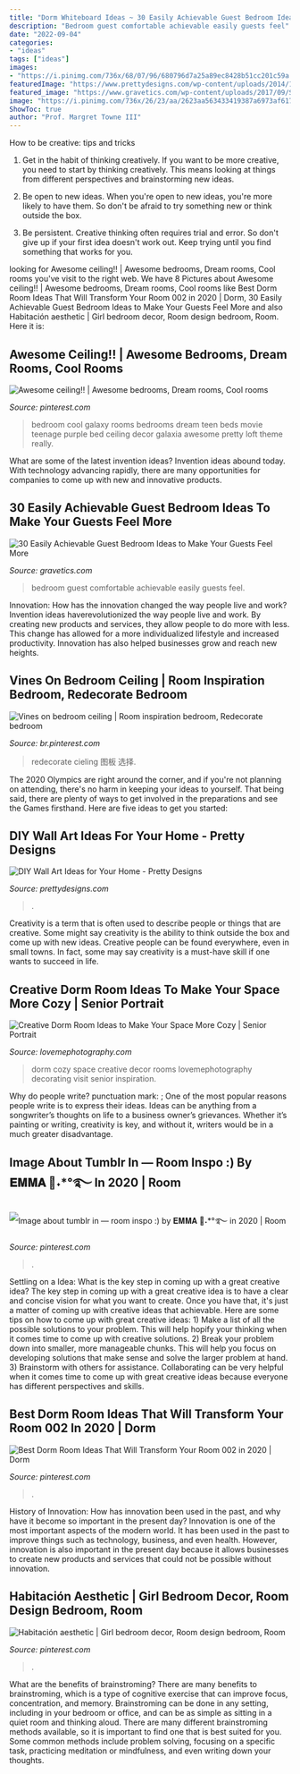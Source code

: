 ```yaml
---
title: "Dorm Whiteboard Ideas ~ 30 Easily Achievable Guest Bedroom Ideas To Make Your Guests Feel More"
description: "Bedroom guest comfortable achievable easily guests feel"
date: "2022-09-04"
categories:
- "ideas"
tags: ["ideas"]
images:
- "https://i.pinimg.com/736x/68/07/96/680796d7a25a89ec8428b51cc201c59a.jpg"
featuredImage: "https://www.prettydesigns.com/wp-content/uploads/2014/11/Birthday-Calendar.jpg"
featured_image: "https://www.gravetics.com/wp-content/uploads/2017/09/Small-Guest-Bedroom-Design.png"
image: "https://i.pinimg.com/736x/26/23/aa/2623aa563433419387a6973af617c7f9.jpg"
ShowToc: true
author: "Prof. Margret Towne III"
---
```



How to be creative: tips and tricks
1. Get in the habit of thinking creatively. If you want to be more creative, you need to start by thinking creatively. This means looking at things from different perspectives and brainstorming new ideas.
2. Be open to new ideas. When you're open to new ideas, you're more likely to have them. So don't be afraid to try something new or think outside the box.

3. Be persistent. Creative thinking often requires trial and error. So don't give up if your first idea doesn't work out. Keep trying until you find something that works for you.

	

		
looking for Awesome ceiling!! | Awesome bedrooms, Dream rooms, Cool rooms you've visit to the right web. We have 8 Pictures about Awesome ceiling!! | Awesome bedrooms, Dream rooms, Cool rooms like Best Dorm Room Ideas That Will Transform Your Room 002 in 2020 | Dorm, 30 Easily Achievable Guest Bedroom Ideas to Make Your Guests Feel More and also Habitación aesthetic | Girl bedroom decor, Room design bedroom, Room. Here it is:
		
    
## Awesome Ceiling!! | Awesome Bedrooms, Dream Rooms, Cool Rooms

<img loading=lazy src="https://i.pinimg.com/736x/8f/00/c8/8f00c86edb3a1e2682b70cf4ba855990--bed-room-bedroom-bed.jpg" onerror="this.onerror=null;this.src='https://tse1.mm.bing.net/th?id=OIP.3ghWC9gQUMnb85-L1cI2-gHaLH&amp;pid=15.1';" alt="Awesome ceiling!! | Awesome bedrooms, Dream rooms, Cool rooms">

_Source: pinterest.com_

>bedroom cool galaxy rooms bedrooms dream teen beds movie teenage purple bed ceiling decor galaxia awesome pretty loft theme really. 

	

What are some of the latest invention ideas?
Invention ideas abound today. With technology advancing rapidly, there are many opportunities for companies to come up with new and innovative products.

    
## 30 Easily Achievable Guest Bedroom Ideas To Make Your Guests Feel More

<img loading=lazy src="https://www.gravetics.com/wp-content/uploads/2017/09/Small-Guest-Bedroom-Design.png" onerror="this.onerror=null;this.src='https://tse1.mm.bing.net/th?id=OIP.0G9JssQge2gVMoUq6rXUIwHaLM&amp;pid=15.1';" alt="30 Easily Achievable Guest Bedroom Ideas to Make Your Guests Feel More">

_Source: gravetics.com_

>bedroom guest comfortable achievable easily guests feel. 

	

Innovation: How has the innovation changed the way people live and work?
Invention ideas haverevolutionized the way people live and work. By creating new products and services, they allow people to do more with less. This change has allowed for a more individualized lifestyle and increased productivity. Innovation has also helped businesses grow and reach new heights.

    
## Vines On Bedroom Ceiling | Room Inspiration Bedroom, Redecorate Bedroom

<img loading=lazy src="https://i.pinimg.com/736x/59/09/91/5909918fb94d789b5caa7bbd2047521d.jpg" onerror="this.onerror=null;this.src='https://tse4.mm.bing.net/th?id=OIP.yZOOgBnmpA9dwSgdKhfEVQHaJ3&amp;pid=15.1';" alt="Vines on bedroom ceiling | Room inspiration bedroom, Redecorate bedroom">

_Source: br.pinterest.com_

>redecorate cieling 图板 选择. 

	

The 2020 Olympics are right around the corner, and if you're not planning on attending, there's no harm in keeping your ideas to yourself. That being said, there are plenty of ways to get involved in the preparations and see the Games firsthand. Here are five ideas to get you started: 

    
## DIY Wall Art Ideas For Your Home - Pretty Designs

<img loading=lazy src="https://www.prettydesigns.com/wp-content/uploads/2014/11/Birthday-Calendar.jpg" onerror="this.onerror=null;this.src='https://tse1.mm.bing.net/th?id=OIP.uhQNUpWK98Iu65pYHiSyhwHaLH&amp;pid=15.1';" alt="DIY Wall Art Ideas for Your Home - Pretty Designs">

_Source: prettydesigns.com_

>. 

	

Creativity is a term that is often used to describe people or things that are creative. Some might say creativity is the ability to think outside the box and come up with new ideas. Creative people can be found everywhere, even in small towns. In fact, some may say creativity is a must-have skill if one wants to succeed in life.

    
## Creative Dorm Room Ideas To Make Your Space More Cozy | Senior Portrait

<img loading=lazy src="https://lovemephotography.com/wp-content/uploads/2016/09/Chapter-12-Dorm-Room-Ideas-01.jpg" onerror="this.onerror=null;this.src='https://tse1.mm.bing.net/th?id=OIP.si95z-AmW-LC7xcO99CobAHaL2&amp;pid=15.1';" alt="Creative Dorm Room Ideas to Make Your Space More Cozy | Senior Portrait">

_Source: lovemephotography.com_

>dorm cozy space creative decor rooms lovemephotography decorating visit senior inspiration. 

	

Why do people write?
punctuation mark: ;
One of the most popular reasons people write is to express their ideas. Ideas can be anything from a songwriter’s thoughts on life to a business owner’s grievances. Whether it’s painting or writing, creativity is key, and without it, writers would be in a much greater disadvantage.

    
## Image About Tumblr In — Room Inspo :) By 𝐄𝐌𝐌𝐀 🍼˖*°࿐ In 2020 | Room

<img loading=lazy src="https://i.pinimg.com/736x/26/23/aa/2623aa563433419387a6973af617c7f9.jpg" onerror="this.onerror=null;this.src='https://tse2.mm.bing.net/th?id=OIP.tGzNdPhS7l9o-ok2s69qNwHaJx&amp;pid=15.1';" alt="Image about tumblr in — room inspo :) by 𝐄𝐌𝐌𝐀 🍼˖*°࿐ in 2020 | Room">

_Source: pinterest.com_

>. 

	

Settling on a Idea: What is the key step in coming up with a great creative idea?
The key step in coming up with a great creative idea is to have a clear and concise vision for what you want to create. Once you have that, it's just a matter of coming up with creative ideas that achievable. Here are some tips on how to come up with great creative ideas: 1) Make a list of all the possible solutions to your problem. This will help hopify your thinking when it comes time to come up with creative solutions. 2) Break your problem down into smaller, more manageable chunks. This will help you focus on developing solutions that make sense and solve the larger problem at hand. 3) Brainstorm with others for assistance. Collaborating can be very helpful when it comes time to come up with great creative ideas because everyone has different perspectives and skills.

    
## Best Dorm Room Ideas That Will Transform Your Room 002 In 2020 | Dorm

<img loading=lazy src="https://i.pinimg.com/736x/94/a7/68/94a768b29c5af4040d78bd5f3e2993a7.jpg" onerror="this.onerror=null;this.src='https://tse2.mm.bing.net/th?id=OIP.LoyZfGHtA8hLBhTFEe90GwHaLH&amp;pid=15.1';" alt="Best Dorm Room Ideas That Will Transform Your Room 002 in 2020 | Dorm">

_Source: pinterest.com_

>. 

	

History of Innovation: How has innovation been used in the past, and why have it become so important in the present day?
Innovation is one of the most important aspects of the modern world. It has been used in the past to improve things such as technology, business, and even health. However, innovation is also important in the present day because it allows businesses to create new products and services that could not be possible without innovation.

    
## Habitación Aesthetic | Girl Bedroom Decor, Room Design Bedroom, Room

<img loading=lazy src="https://i.pinimg.com/736x/68/07/96/680796d7a25a89ec8428b51cc201c59a.jpg" onerror="this.onerror=null;this.src='https://tse2.mm.bing.net/th?id=OIP.gwBGB9zHZClUui5WOLqCUgAAAA&amp;pid=15.1';" alt="Habitación aesthetic | Girl bedroom decor, Room design bedroom, Room">

_Source: pinterest.com_

>. 

	

What are the benefits of brainstroming?
There are many benefits to brainstroming, which is a type of cognitive exercise that can improve focus, concentration, and memory. Brainstroming can be done in any setting, including in your bedroom or office, and can be as simple as sitting in a quiet room and thinking aloud. There are many different brainstroming methods available, so it is important to find one that is best suited for you. Some common methods include problem solving, focusing on a specific task, practicing meditation or mindfulness, and even writing down your thoughts.

